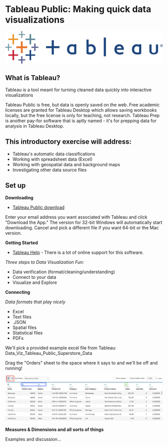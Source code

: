 # Tableau Public: Making quick data visualizations

![](imagesTableau/TableauLogo.jpeg)

## What is Tableau?
Tableau is a tool meant for turning cleaned data quickly into interactive visualizations

Tableau Public is free, but data is openly saved on the web. Free academic licenses are granted for Tableau Desktop which allows saving workbooks locally, but the free license is only for teaching, not research. Tableau Prep is another pay-for software that is aptly named - it's for prepping data for analysis in Tableau Desktop.



## This introductory exercise will address:

- Tableau's automatic data classifications
- Working with spreadsheet data (Excel)
- Working with geospatial data and background maps
- Investigating other data source files

## Set up

**Downloading**

* [Tableau Public download](https://public.tableau.com/en-us/)

Enter your email address you want associated with Tableau and click "Download the App." The version for 32-bit Windows will automatically start downloading. Cancel and pick a different file if you want 64-bit or the Mac version.

**Getting Started**

* [Tableau Help](https://onlinehelp.tableau.com/current/pro/desktop/en-us/default.htm) - There is a lot of online support for this software.

*Three steps to Data Visualization Fun:*
* Data verification (format/cleaning/understanding)
* Connect to your data
* Visualize and Explore

**Connecting**

*Data formats that play nicely*
* Excel
* Text files
* .JSON
* Spatial files
* Statistical files
* PDFs

We'll pick a provided example excel file from Tableau: Data_Viz_Tableau_Public_Superstore_Data

Drag the "Orders" sheet to the space where it says to and we'll be off and running!

![](imagesTableau/OrdersSpreadsheetImport.png)

**Measures & Dimensions and all sorts of things**

Examples and discussion...
